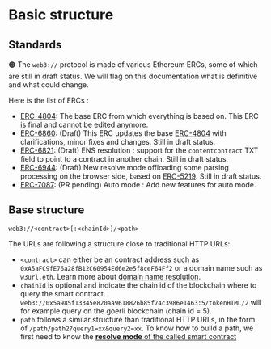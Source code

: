 # Basic structure

## Standards

🟠 The ``web3://`` protocol is made of various Ethereum ERCs, some of which are still in draft status. We will flag on this documentation what is definitive and what could change.

Here is the list of ERCs : 

- [ERC-4804](https://eips.ethereum.org/EIPS/eip-4804): The base ERC from which everything is based on. This ERC is final and cannot be edited anymore.
- [ERC-6860](https://eips.ethereum.org/EIPS/eip-6860): (Draft) This ERC updates the base [ERC-4804](https://eips.ethereum.org/EIPS/eip-4804) with clarifications, minor fixes and changes. Still in draft status.
- [ERC-6821](https://eips.ethereum.org/EIPS/eip-6821): (Draft) ENS resolution : support for the ``contentcontract`` TXT field to point to a contract in another chain. Still in draft status.
- [ERC-6944](https://eips.ethereum.org/EIPS/eip-6944): (Draft) New resolve mode offloading some parsing processing on the browser side, based on [ERC-5219](https://eips.ethereum.org/EIPS/eip-5219). Still in draft status.
- [ERC-7087](https://github.com/ethereum/ERCs/pull/98): (PR pending) Auto mode : Add new features for auto mode.


## Base structure

```
web3://<contract>[:<chainId>]/<path>
```

The URLs are following a structure close to traditional HTTP URLs:

- ``<contract>`` can either be an contract address such as ``0xA5aFC9fE76a28fB12C60954Ed6e2e5f8ceF64Ff2`` or a domain name such as ``w3url.eth``. Learn more about [domain name resolution](./domain-name.md).
- ``chainId`` is optional and indicate the chain id of the blockchain where to query the smart contract. ``web3://0x5a985f13345e820aa9618826b85f74c3986e1463:5/tokenHTML/2`` will for example query on the goerli blockchain (chain id = 5).
- ``path`` follows a similar structure than traditional HTTP URLs, in the form of ``/path/path2?query1=xx&query2=xx``. To know how to build a path, we first need to know the [**resolve mode** of the called smart contract](./resolve-mode.md)